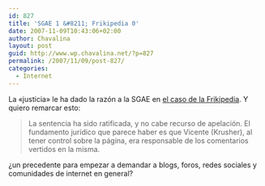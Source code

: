 ```yaml
---
id: 827
title: 'SGAE 1 &#8211; Frikipedia 0'
date: 2007-11-09T10:43:06+02:00
author: Chavalina
layout: post
guid: http://www.wp.chavalina.net/?p=827
permalink: /2007/11/09/post-827/
categories:
  - Internet
---
```

La «justicia» le ha dado la razón a la SGAE en <a href="http://blog.frikipedia.es/2007/11/08/legisdynamics/" target="_blank">el caso de la Frikipedia</a>. Y quiero remarcar esto: 

> La sentencia ha sido ratificada, y no cabe recurso de apelación. El fundamento jurídico que parece haber es que Vicente (Krusher), al tener control sobre la página, era responsable de los comentarios vertidos en la misma.

¿un precedente para empezar a demandar a blogs, foros, redes sociales y comunidades de internet en general?